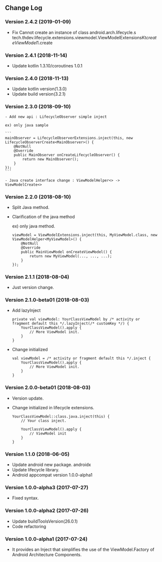 ## Change Log

### Version 2.4.2 (2019-01-09)
- Fix Cannot create an instance of class android.arch.lifecycle.s tech.thdev.lifecycle.extensions.viewmodel.ViewModelExtensionsKt$createViewModel$1.create

### Version 2.4.1 (2018-11-14)
- Update kotlin 1.3.10/coroutines 1.0.1

### Version 2.4.0 (2018-11-13)
- Update kotlin version(1.3.0)
- Update build version(3.2.1)

### Version 2.3.0 (2018-09-10)
    - Add new api : LifecycleObserver simple inject

    ex) only java sample

    ```
    mainObserver = LifecycleObserverExtensions.inject(this, new LifecycleObserverCreate<MainObserver>() {
        @NotNull
        @Override
        public MainObserver onCreateLifecycleObserver() {
            return new MainObserver();
        }
    });
    ```

    - Java create interface change : ViewModelHelper<> -> ViewModelCreate<>


### Version 2.2.0 (2018-08-10)

- Split Java method.
- Clarification of the java method

  ex) only java method.

  ```
  viewModel = ViewModelExtensions.inject(this, MyViewModel.class, new ViewModelHelper<MyViewModel>() {
      @NotNull
      @Override
      public MainViewModel onCreateViewModel() {
          return new MyViewModel(..., ..., ...);
      }
  });
  ```


### Version 2.1.1 (2018-08-04)

- Just version change.


### Version 2.1.0-beta01 (2018-08-03)

- Add lazyInject

    ```
    private val viewModel: YourClassViewModel by /* activity or fragment default this */.lazyInject(/* customKey */) {
        YourClassViewModel().apply {
            // More ViewModel init.
        }
    }
    ```

- Change initialized

    ```
    val viewModel = /* activity or fragment default this */.inject {
        YourClassViewModel().apply {
            // More ViewModel init.
        }
    }
    ```


### Version 2.0.0-beta01 (2018-08-03)

- Version update.
- Change initialized in lifecycle extensions.

    ```
    YourClassViewModel::class.java.inject(this) {
        // Your class inject.

        YourClassViewModel().apply {
            // ViewModel init
        }
    }
    ```


### Version 1.1.0 (2018-06-05)

- Update android new package. androidx
- Update lifecycle library.
- Android appcompat version 1.0.0-alpha1


### Version 1.0.0-alpha3 (2017-07-27)

- Fixed syntax.


### Version 1.0.0-alpha2 (2017-07-26)

- Update buildToolsVersion(26.0.1)
- Code refactoring


### Version 1.0.0-alpha1 (2017-07-24)

- It provides an Inject that simplifies the use of the ViewModel.Factory of Android Architecture Components.